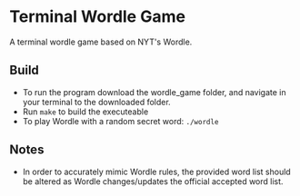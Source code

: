 # Terminal Wordle Game

A terminal wordle game based on NYT's Wordle.

## Build

* To run the program download the wordle_game folder, and navigate in your terminal to the downloaded folder.
* Run `make` to build the executeable
* To play Wordle with a random secret word: `./wordle`

## Notes

* In order to accurately mimic Wordle rules, the provided word list should be altered as Wordle changes/updates the official accepted word list.
